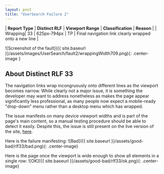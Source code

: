 ```yaml
---
layout: post
title: "UserSearch Failure 2"
---
```

| **Report Type** | **Distinct RLF** | **Viewport Range** | **Classification** | **Reason** |
| Wrapping| 33 | 625px-794px | TP | Final navigation link clearly wrapped onto a new line | 

![Screenshot of the fault]({{ site.baseurl }}/assets/images/UserSearch/fault2/wrappingWidth709.png){: .center-image }

## About Distinct RLF 33

The navigation links wrap incongruously onto different lines as the viewport becomes narrow. While clearly not a major issue, it is something the developer may want to address nonetheless as makes the page appear significantly less professional, as many people now expect a mobile-ready "drop-down" menu rather than a desktop menu which has wrapped.

The issue manifests on many device viewport widths and is part of the page's main content, so a manual testing procedure should be able to detect it easily. Despite this, the issue is still present on the live version of the site, [here](https://usersearch.org/).

Here is the failure manifesting:
![Bad]({{ site.baseurl }}/assets/good-bad/rlf33/bad.png){: .center-image}

Here is the page once the viewport is wide enough to show all elements in a single row:
![OK]({{ site.baseurl }}/assets/good-bad/rlf33/ok.png){: .center-image}
